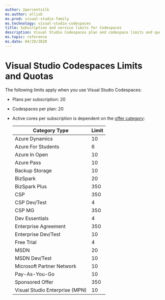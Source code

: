 ```yaml
---
author: 2percentsilk
ms.author: allisb
ms.prod: visual-studio-family
ms.technology: visual-studio-codespaces
title: Subscription and service limits for Codespaces
description: Visual Studio Codespaces plan and codespace limits and quotas.
ms.topic: reference
ms.date: 04/29/2020
---
```


# Visual Studio Codespaces Limits and Quotas

The following limits apply when you use Visual Studio Codespaces:

- Plans per subscription: 20
- Codespaces per plan: 20
- Active cores per subscription is dependent on the [offer category](https://azure.microsoft.com/support/legal/offer-details/):

    | Category Type | Limit |
    |----|-----|
    | Azure Dynamics | 10 |
    | Azure For Students | 6 |
    | Azure In Open | 10 |
    | Azure Pass | 10 |
    | Backup Storage | 10 |
    | BizSpark | 20 |
    | BizSpark Plus | 350 |
    | CSP | 350 |
    | CSP Dev/Test | 4 |
    | CSP MG | 350 |
    | Dev Essentials | 4 |
    | Enterprise Agreement | 350 |
    | Enterprise Dev/Test | 10 |
    | Free Trial | 4 |
    | MSDN | 20 |
    | MSDN Dev/Test | 10 |
    | Microsoft Partner Network | 10 |
    | Pay-As-You-Go | 10 |
    | Sponsored Offer | 350 |
    | Visual Studio Enterprise (MPN) | 10 |
